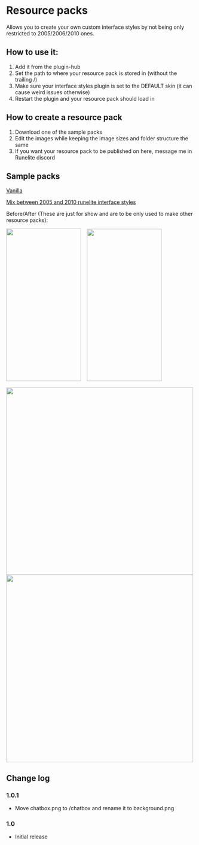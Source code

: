# Resource packs
Allows you to create your own custom interface styles by not being only restricted to 2005/2006/2010 ones.

## How to use it:
1. Add it from the plugin-hub
2. Set the path to where your resource pack is stored in (without the trailing /)
3. Make sure your interface styles plugin is set to the DEFAULT skin (it can cause weird issues otherwise)
4. Restart the plugin and your resource pack should load in

## How to create a resource pack
1. Download one of the sample packs
2. Edit the images while keeping the image sizes and folder structure the same
3. If you want your resource pack to be published on here, message me in Runelite discord

## Sample packs
[Vanilla](https://github.com/melkypie/resource-packs/releases/download/1.0.1/vanilla_1.0.1.zip)

[Mix between 2005 and 2010 runelite interface styles](https://github.com/melkypie/resource-packs/releases/download/1.0.1/2010_2005mix_1.0.1.zip)

Before/After (These are just for show and are to be only used to make other resource packs):

<img src="https://user-images.githubusercontent.com/5113962/82139560-48c65b80-9831-11ea-81cf-8de08c34461c.png" width="200" height="407" />&nbsp;&nbsp;&nbsp;&nbsp;<img src="https://user-images.githubusercontent.com/5113962/82139480-b2923580-9830-11ea-8716-64cd02de2f0c.png" width="200" height="406" />

<img src="https://user-images.githubusercontent.com/5113962/82139832-71e7eb80-9833-11ea-91ae-17e20a3f5b6e.png" width="500" />
<img src="https://user-images.githubusercontent.com/5113962/82139865-bffcef00-9833-11ea-8dcd-d6dc69ff7ce9.png" width="500" />

## Change log

### 1.0.1
- Move chatbox.png to /chatbox and rename it to background.png

### 1.0
- Initial release
